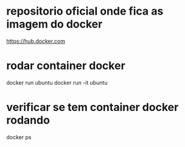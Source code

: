 # repositorio oficial onde fica as imagem do docker
https://hub.docker.com


# rodar container docker
docker run ubuntu
docker run -it ubuntu

# verificar se tem container docker rodando
docker ps